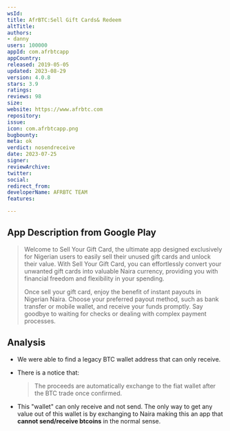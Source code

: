 ```yaml
---
wsId: 
title: AfrBTC:Sell Gift Cards& Redeem
altTitle: 
authors:
- danny
users: 100000
appId: com.afrbtcapp
appCountry: 
released: 2019-05-05
updated: 2023-08-29
version: 4.0.8
stars: 3.9
ratings: 
reviews: 98
size: 
website: https://www.afrbtc.com
repository: 
issue: 
icon: com.afrbtcapp.png
bugbounty: 
meta: ok
verdict: nosendreceive
date: 2023-07-25
signer: 
reviewArchive: 
twitter: 
social: 
redirect_from: 
developerName: AFRBTC TEAM
features: 

---
```


## App Description from Google Play

> Welcome to Sell Your Gift Card, the ultimate app designed exclusively for Nigerian users to easily sell their unused gift cards and unlock their value. With Sell Your Gift Card, you can effortlessly convert your unwanted gift cards into valuable Naira currency, providing you with financial freedom and flexibility in your spending.
>
> Once sell your gift card, enjoy the benefit of instant payouts in Nigerian Naira. Choose your preferred payout method, such as bank transfer or mobile wallet, and receive your funds promptly. Say goodbye to waiting for checks or dealing with complex payment processes.

## Analysis 

- We were able to find a legacy BTC wallet address that can only receive. 
- There is a notice that:
  > The proceeds are automatically exchange to the fiat wallet after the BTC trade once confirmed.

- This "wallet" can only receive and not send. The only way to get any value out of this wallet is by exchanging to Naira making this an app that **cannot send/receive btcoins** in the normal sense.
